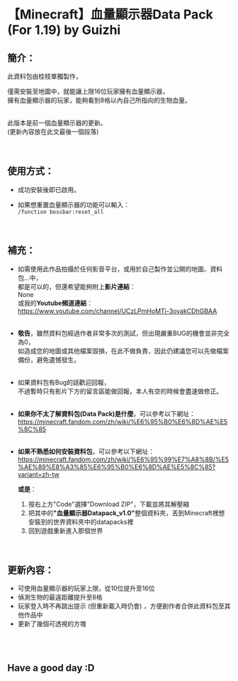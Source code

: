 # 【Minecraft】<b>血量顯示器Data Pack (For 1.19)</b>  by Guizhi

## <b>簡介</b>：
此資料包由桂枝單獨製作，

僅需安裝至地圖中，就能讓上限16位玩家擁有血量顯示器，<br>
擁有血量顯示器的玩家，能夠看到8格以內自己所指向的生物血量。<br><br>

此版本是前一個血量顯示器的更新。<br>
(更新內容放在此文最後一個段落)<br><br><br>



## <b>使用方式</b>：
- 成功安裝後即已啟用。<br>

- 如果想重置血量顯示器的功能可以輸入：<br>
    ``` /function bossbar:reset_all ```<br><br><br>



## <b>補充</b>：
- 如需使用此作品拍攝於任何影音平台，或用於自己製作並公開的地圖、資料包...中，<br>
都是可以的，但還希望能夠附上<b>影片連結</b>：<br>
None<br>
或我的<b>Youtube頻道連結</b>：<br>
https://www.youtube.com/channel/UCzLPmHoMTi-3oyakCDhGBAA<br><br>

- <b>敬告</b>，雖然資料包經過作者非常多次的測試，但出現嚴重BUG的機會並非完全為0，<br>
  如造成您的地圖或其他檔案毀損，在此不做負責，因此仍建議您可以先做檔案備份，避免遺憾發生。<br><br>

- 如果資料包有Bug的話歡迎回報，<br>
  不過暫時只有影片下方的留言區能做回報，本人有空的時候會盡速做修正。<br><br>

- <b>如果你不太了解資料包(Data Pack)是什麼</b>，可以參考以下網址：<br>
    https://minecraft.fandom.com/zh/wiki/%E6%95%B0%E6%8D%AE%E5%8C%85<br><br>

- <b>如果不熟悉如何安裝資料包</b>，可以參考以下網址：<br>
    https://minecraft.fandom.com/zh/wiki/%E6%95%99%E7%A8%8B/%E5%AE%89%E8%A3%85%E6%95%B0%E6%8D%AE%E5%8C%85?variant=zh-tw

    <b>或是</b>：
    1. 按右上方"Code"選擇"Download ZIP"，下載並將其解壓縮
    2. 把其中的<b>"血量顯示器Datapack_v1.0"</b>整個資料夾，丟到Minecraft裡想安裝到的世界資料夾中的datapacks裡
    3. 回到遊戲重新進入那個世界<br><br><br>



## <b>更新內容</b>：
- 可使用血量顯示器的玩家上限，從10位提升至16位<br>
- 偵測生物的最遠距離提升至8格<br>
- 玩家登入時不再跳出提示 (但重新載入時仍會) ，方便創作者合併此資料包至其他作品中<br>
- 更新了幾個可透視的方塊<br>


<br><br>
## <b>Have a good day :D</b>
